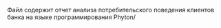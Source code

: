 Файл содержит отчет анализа потребительского поведения клиентов банка на языке программирования Phyton/
